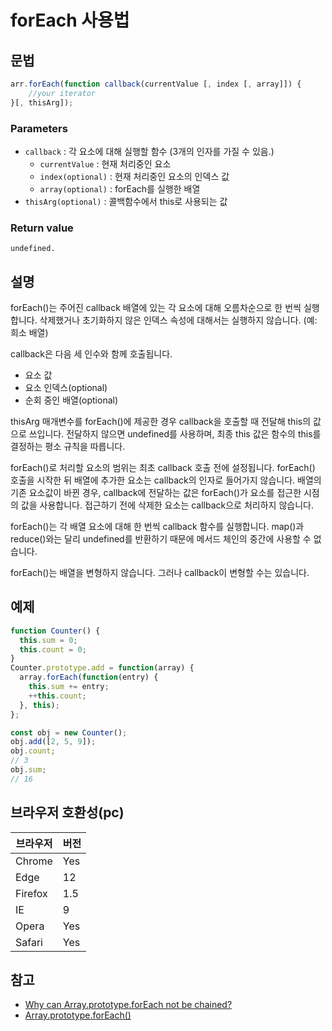 # forEach 사용법

## 문법

```js
arr.forEach(function callback(currentValue [, index [, array]]) {
    //your iterator
}[, thisArg]);
```

### Parameters

- `callback` : 각 요소에 대해 실행할 함수 (3개의 인자를 가질 수 있음.)
  - `currentValue` : 현재 처리중인 요소
  - `index(optional)` : 현재 처리중인 요소의 인덱스 값
  - `array(optional)` : forEach를 실행한 배열
- `thisArg(optional)` : 콜백함수에서 this로 사용되는 값

### Return value

`undefined.`

## 설명

forEach()는 주어진 callback 배열에 있는 각 요소에 대해 오름차순으로 한 번씩 실행합니다. 삭제했거나 초기화하지 않은 인덱스 속성에 대해서는 실행하지 않습니다. (예: 희소 배열)

callback은 다음 세 인수와 함께 호출됩니다.

- 요소 값  
- 요소 인덱스(optional)
- 순회 중인 배열(optional)

thisArg 매개변수를 forEach()에 제공한 경우 callback을 호출할 때 전달해 this의 값으로 쓰입니다. 전달하지 않으면 undefined를 사용하며, 최종 this 값은 함수의 this를 결정하는 평소 규칙을 따릅니다.

forEach()로 처리할 요소의 범위는 최초 callback 호출 전에 설정됩니다. forEach() 호출을 시작한 뒤 배열에 추가한 요소는 callback의 인자로 들어가지 않습니다. 배열의 기존 요소값이 바뀐 경우, callback에 전달하는 값은 forEach()가 요소를 접근한 시점의 값을 사용합니다. 접근하기 전에 삭제한 요소는 callback으로 처리하지 않습니다.

forEach()는 각 배열 요소에 대해 한 번씩 callback 함수를 실행합니다. map()과 reduce()와는 달리 undefined를 반환하기 때문에 메서드 체인의 중간에 사용할 수 없습니다.

forEach()는 배열을 변형하지 않습니다. 그러나 callback이 변형할 수는 있습니다.

## 예제

```js
function Counter() {
  this.sum = 0;
  this.count = 0;
}
Counter.prototype.add = function(array) {
  array.forEach(function(entry) {
    this.sum += entry;
    ++this.count;
  }, this);
};

const obj = new Counter();
obj.add([2, 5, 9]);
obj.count;
// 3 
obj.sum;
// 16
```

## 브라우저 호환성(pc)

브라우저  | 버전
------|-------
Chrome | Yes
Edge | 12
Firefox | 1.5
IE | 9
Opera | Yes
Safari | Yes

## 참고

- [Why can Array.prototype.forEach not be chained?](https://stackoverflow.com/questions/29228064/why-can-array-prototype-foreach-not-be-chained)
- [Array.prototype.forEach()
](https://developer.mozilla.org/en-US/docs/Web/JavaScript/Reference/Global_Objects/Array/forEach)